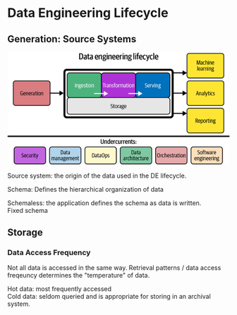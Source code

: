 # Data Engineering Lifecycle
## Generation: Source Systems
![de-life-cycle](5b6bd186-8aa5-4b57-bf94-6703bf5c0679.png)

Source system: the origin of the data used in the DE lifecycle.

Schema: Defines the hierarchical organization of data

Schemaless: the application defines the schema as data is written.  
Fixed schema

## Storage
### Data Access Frequency
Not all data is accessed in the same way. Retrieval patterns / data access freqeuncy determines the "temperature" of data.

Hot data: most frequently accessed  
Cold data: seldom queried and is appropriate for storing in an archival system.